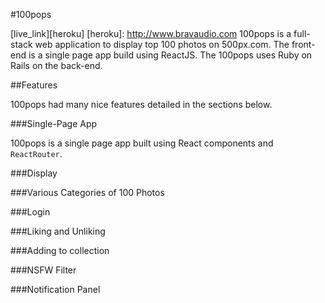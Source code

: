 #100pops

[live_link][heroku]
[heroku]: http://www.bravaudio.com
100pops is a full-stack web application to display top 100 photos on 500px.com. The front-end is a single page app build using ReactJS. The 100pops uses Ruby on Rails on the back-end.

##Features

100pops had many nice features detailed in the sections below.

###Single-Page App

100pops is a single page app built using React components and `ReactRouter`.

###Display

###Various Categories of 100 Photos

###Login

###Liking and Unliking

###Adding to collection

###NSFW Filter

###Notification Panel
